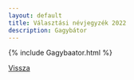 ```yaml
---
layout: default
title: Választási névjegyzék 2022
description: Gagybátor
---
```


{% include Gagybaator.html %}

[Vissza](./)